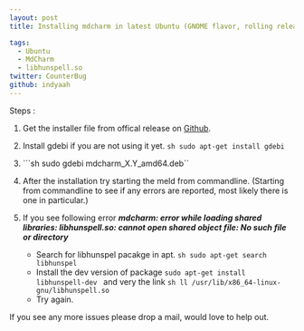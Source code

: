 ```yaml
---
layout: post
title: Installing mdcharm in latest Ubuntu (GNOME flavor, rolling release).

tags:
  - Ubuntu
  - MdCharm
  - libhunspell.so
twitter: CounterBug
github: indyaah
---
```


Steps :

1. Get the installer file from offical release on [Github](https://github.com/zhangshine/MdCharm/releases).

2. Install gdebi if you are not using it yet. ```sh sudo apt-get install gdebi```

3. ```sh sudo gdebi mdcharm_X.Y_amd64.deb``

4. After the installation try starting the meld from commandline. (Starting from commandline to see if any errors are reported, most likely there is one in particular.)

5. If you see following error ***mdcharm: error while loading shared libraries: libhunspell.so: cannot open shared object file: No such file or directory***

    * Search for libhunspel pacakge in apt. ```sh sudo apt-get search libhunspel```
    * Install the dev version of package ```sudo apt-get install libhunspell-dev ``` and very the link ```sh ll /usr/lib/x86_64-linux-gnu/libhunspell.so ```
    * Try again.

 If you see any more issues please drop a mail, would love to help out.